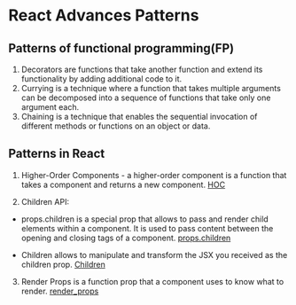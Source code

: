 # React Advances Patterns

## Patterns of functional programming(FP)

1. Decorators are functions that take another function and extend its functionality by adding additional code to it.
2. Currying is a technique where a function that takes multiple arguments can be decomposed into a sequence of functions that take only one argument each.
3. Chaining is a technique that enables the sequential invocation of different methods or functions on an object or data.

## Patterns in React

1. Higher-Order Components - a higher-order component is a function that takes a component and returns a new component.
   [HOC](https://legacy.reactjs.org/docs/higher-order-components.html)

2. Children API:

- props.children is a special prop that allows to pass and render child elements within a component. It is used to pass content between the opening and closing tags of a component.
  [props.children](https://react.dev/learn/passing-props-to-a-component#passing-jsx-as-children)

- Children allows to manipulate and transform the JSX you received as the children prop.
  [Children](https://react.dev/reference/react/Children)

3. Render Props is a function prop that a component uses to know what to render.
   [render_props](https://legacy.reactjs.org/docs/render-props.html)
